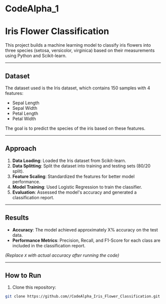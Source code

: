 # CodeAlpha_1
# Iris Flower Classification

This project builds a machine learning model to classify iris flowers into three species (setosa, versicolor, virginica) based on their measurements using Python and Scikit-learn.

---

## Dataset

The dataset used is the Iris dataset, which contains 150 samples with 4 features:
- Sepal Length
- Sepal Width
- Petal Length
- Petal Width

The goal is to predict the species of the iris based on these features.

---

## Approach

1. **Data Loading**: Loaded the Iris dataset from Scikit-learn.
2. **Data Splitting**: Split the dataset into training and testing sets (80/20 split).
3. **Feature Scaling**: Standardized the features for better model performance.
4. **Model Training**: Used Logistic Regression to train the classifier.
5. **Evaluation**: Assessed the model's accuracy and generated a classification report.

---

## Results

- **Accuracy**: The model achieved approximately X% accuracy on the test data.
- **Performance Metrics**: Precision, Recall, and F1-Score for each class are included in the classification report.

*(Replace `X` with actual accuracy after running the code)*

---

## How to Run

1. Clone this repository:
```bash
git clone https://github.com//CodeAlpha_Iris_Flower_Classification.git
